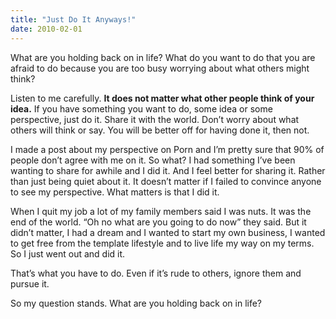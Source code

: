 ```yaml
---
title: "Just Do It Anyways!"
date: 2010-02-01
---
```


What are you holding back on in life? What do you want to do that you are afraid to do because you are too busy worrying about what others might think?

Listen to me carefully. **It does not matter what other people think of your idea.** If you have something you want to do, some idea or some perspective, just do it. Share it with the world. Don&#8217;t worry about what others will think or say. You will be better off for having done it, then not.

I made a post about my perspective on Porn and I&#8217;m pretty sure that 90% of people don&#8217;t agree with me on it. So what? I had something I&#8217;ve been wanting to share for awhile and I did it. And I feel better for sharing it. Rather than just being quiet about it. It doesn&#8217;t matter if I failed to convince anyone to see my perspective. What matters is that I did it.

When I quit my job a lot of my family members said I was nuts. It was the end of the world. &#8220;Oh no what are you going to do now&#8221; they said. But it didn&#8217;t matter, I had a dream and I wanted to start my own business, I wanted to get free from the template lifestyle and to live life my way on my terms. So I just went out and did it.

That&#8217;s what you have to do. Even if it&#8217;s rude to others, ignore them and pursue it.

So my question stands. What are you holding back on in life?